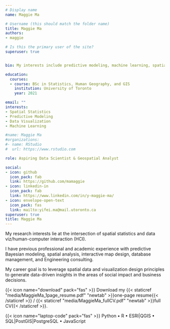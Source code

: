 ```yaml
---
# Display name
name: Maggie Ma

# Username (this should match the folder name)
title: Maggie Ma
authors:
- maggie

# Is this the primary user of the site?
superuser: true


bio: My interests include predictive modeling, machine learning, spatial statistics, and data visualization.

education:
  courses:
  - course: BSc in Statistics, Human Geography, and GIS
    institution: University of Toronto
    year: 2021

email: ""
interests:
- Spatial Statistics
- Predictive Modeling
- Data Visualization
- Machine Learning

#name: Maggie Ma
#organizations:
#- name: RStudio
#  url: https://www.rstudio.com

role: Aspiring Data Scientist & Geospatial Analyst

social:
- icon: github
  icon_pack: fab
  link: https://github.com/mamaggie
- icon: linkedin-in
  icon_pack: fab
  link: https://www.linkedin.com/in/y-maggie-ma/
- icon: envelope-open-text
  icon_pack: fas
  link: mailto:yifei.ma@mail.utoronto.ca
superuser: true
title: Maggie Ma
---
```


<!-- I am graduating from the University of Toronto this May with two majors in Statistics and Human Geography, and a minor in Geographic Information System (GIS).    -->

My research interests lie at the intersection of spatial statistics and data viz/human-computer interaction (HCI).  

I have previous professional and academic experience with predictive Bayesian modeling, spatial analysis, interactive map design, database management, and Engineering consulting.   

My career goal is to leverage spatial data and visualization design principles to generate data-driven insights in the areas of social impact and business decisions.  

{{< icon name="download" pack="fas" >}} Download my {{< staticref "media/MaggieMa_1page_resume.pdf" "newtab" >}}one-page resume{{< /staticref >}} / {{< staticref "media/MaggieMa_fullCV.pdf" "newtab" >}}full CV{{< /staticref >}}.  

{{< icon name="laptop-code" pack="fas" >}} Python • R • ESRI|QGIS • SQL|PostGIS|PostgreSQL • JavaScript

